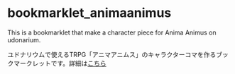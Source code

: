 # bookmarklet_animaanimus
This is a bookmarklet that make a character piece for Anima Animus on udonarium. 

ユドナリウムで使えるTRPG「アニマアニムス」のキャラクターコマを作るブックマークレットです。詳細は[こちら](https://hexacrown.net/TRPG/bookmarklet-animaanimus.html)
